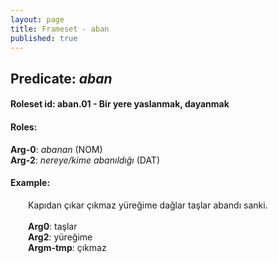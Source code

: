 ```yaml
---
layout: page
title: Frameset - aban
published: true
---
```

<h2>Predicate: <i>aban</i></h2>
<h4>Roleset id: aban.01 - Bir yere yaslanmak, dayanmak<br>
<h4>Roles:</h4>
<b>Arg-0</b>: <i>abanan</i>  (NOM) <br>
<b>Arg-2</b>: <i>nereye/kime abanıldığı</i>  (DAT) <br>
<h4>Example:</h4>
&emsp;&emsp;Kapıdan çıkar çıkmaz yüreğime dağlar taşlar abandı sanki.<br><br>
&emsp;&emsp;<b>Arg0</b>:  taşlar<br>
&emsp;&emsp;<b>Arg2</b>:  yüreğime<br>
&emsp;&emsp;<b>Argm-tmp</b>:  çıkmaz<br>

